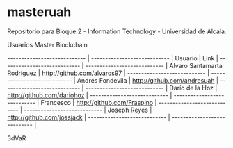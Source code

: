 # masteruah
Repositorio para Bloque 2 - Information Technology - Universidad de Alcala.

Usuarios Master Blockchain

---------------------------- | ---------------------------- |
Usuario                      |          Link                |
---------------------------- | ---------------------------- |
Alvaro Santamarta Rodriguez  | http://github.com/alvaros97  |
---------------------------- | ---------------------------- |
Andrés Fondevila             | http://github.com/andresuah  |
---------------------------- | ---------------------------- |
Darío de la Hoz              | http://github.com/dariohoz   |
---------------------------- | ---------------------------- |
Francesco                    | http://github.com/Fraspino   |
---------------------------- | ---------------------------- |
Joseph Reyes                 | http://github.com/jossjack   |
---------------------------- | ---------------------------- |


3dVaR